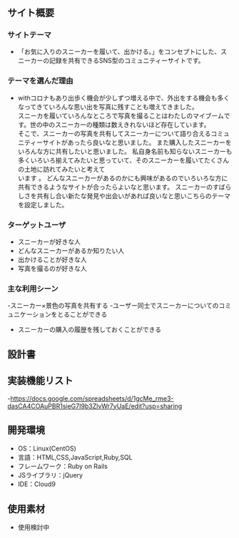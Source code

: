 # <Go SNEAKER>

## サイト概要
### サイトテーマ
- 「お気に入りのスニーカーを履いて、出かける。」をコンセプトにした、スニーカーの記録を共有できるSNS型のコミュニティーサイトです。

### テーマを選んだ理由
- withコロナもあり出歩く機会が少しずつ増える中で、外出をする機会も多くなってきていろんな思い出を写真に残すことも増えてきました。  
スニーカを履いていろんなところで写真を撮ることはわたしのマイブームです。世の中のスニーカーの種類は数えきれないほど存在しています。  
そこで、スニーカーの写真を共有してスニーカーについて語り合えるコミュニティーサイトがあったら良いなと思いました。
また購入したスニーカーをいろんな方に共有したいと思いました。
私自身名前も知らないスニーカーも多くいろいろ揃えてみたいと思っていて、そのスニーカーを履いてたくさんの土地に訪れてみたいと考えて  
います 。
どんなスニーカーがあるのかにも興味があるのでいろいろな方に共有できるようなサイトが合ったらよいなと思います。
スニーカーのすばらしさを共有し合い新たな発見や出会いがあれば良いなと思いこちらのテーマを設定しました。


### ターゲットユーザ
- スニーカーが好きな人
- どんなスニーカーがあるか知りたい人
- 出かけることが好きな人
- 写真を撮るのが好きな人


### 主な利用シーン
-スニーカー×景色の写真を共有する
-ユーザー同士でスニーカーについてのコミュニケーションをとることができる
- スニーカーの購入の履歴を残しておくことができる

## 設計書

## 実装機能リスト
-https://docs.google.com/spreadsheets/d/1gcMe_rme3-dasCA4COAuPBR1sieG7I9b3ZlvWr7yUaE/edit?usp=sharing


## 開発環境
- OS：Linux(CentOS)
- 言語：HTML,CSS,JavaScript,Ruby,SQL
- フレームワーク：Ruby on Rails
- JSライブラリ：jQuery
- IDE：Cloud9

## 使用素材
- 使用検討中